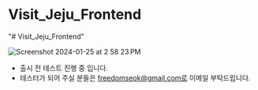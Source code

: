 # Visit_Jeju_Frontend
"# Visit_Jeju_Frontend" 


![Screenshot 2024-01-25 at 2 58 23 PM](https://github.com/freedomseok8047/Jeju_Tour_FrontEnd/assets/112673222/0b05ec77-5084-4e3f-abe5-86fd2ddacadb)

- 출시 전 테스트 진행 중 입니다.
- 테스터가 되어 주실 분들은 freedomseok@gmail.com로 이메일 부탁드립니다.
